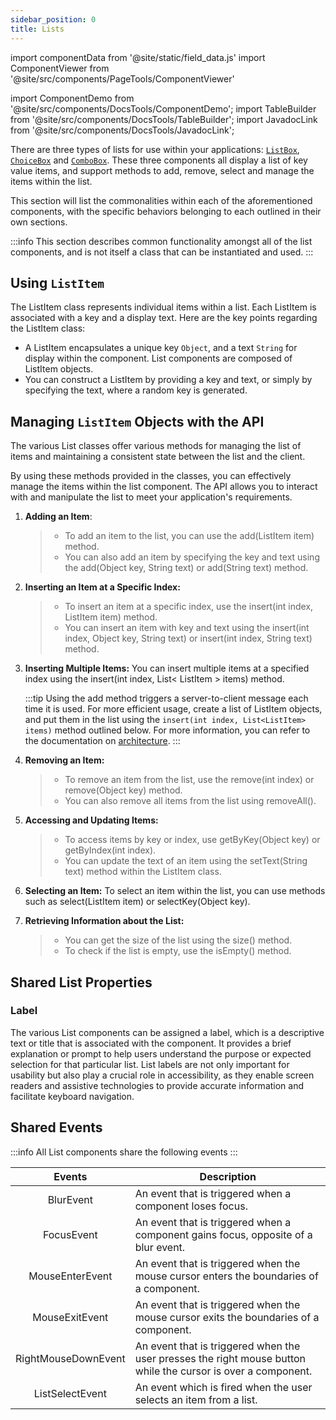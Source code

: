```yaml
---
sidebar_position: 0
title: Lists
---
```


import componentData from '@site/static/field_data.js'
import ComponentViewer from '@site/src/components/PageTools/ComponentViewer'

import ComponentDemo from '@site/src/components/DocsTools/ComponentDemo';
import TableBuilder from '@site/src/components/DocsTools/TableBuilder';
import JavadocLink from '@site/src/components/DocsTools/JavadocLink';

<JavadocLink type="engine" location="org/dwcj/component/list/DwcList"/>

There are three types of lists for use within your applications: [`ListBox`](docs/components/list-components/listbox), [`ChoiceBox`](docs/components/list-components/choicebox) and [`ComboBox`](docs/components/list-components/combobox). These three components all display a list of key value items, and support methods to add, remove, select and manage the items within the list.

This section will list the commonalities within each of the aforementioned components, with the specific behaviors belonging to each outlined in their own sections.

:::info
This section describes common functionality amongst all of the list components, and is not itself a class that can be instantiated and used.
:::

<!-- Add a managing items section -->

<!-- Add vs insert, adding multiple items, iterate over list items, removal, etc -->

## Using `ListItem`

The <JavadocLink type="engine" location="org/dwcj/component/list/ListItem"  code="true">ListItem</JavadocLink> class represents individual items within a list. Each <JavadocLink type="engine" location="org/dwcj/component/list/ListItem"  code="true">ListItem</JavadocLink> is associated with a key and a display text. Here are the key points regarding the <JavadocLink type="engine" location="org/dwcj/component/list/ListItem"  code="true">ListItem</JavadocLink> class:

- A <JavadocLink type="engine" location="org/dwcj/component/list/ListItem"  code="true">ListItem</JavadocLink> encapsulates a unique key `Object`, and a text `String` for display within the component. List components are composed of <JavadocLink type="engine" location="org/dwcj/component/list/ListItem"  code="true">ListItem</JavadocLink> objects.
- You can construct a <JavadocLink type="engine" location="org/dwcj/component/list/ListItem"  code="true">ListItem</JavadocLink> by providing a key and text, or simply by specifying the text, where a random key is generated.

## Managing `ListItem` Objects with the API

The various List classes offer various methods for managing the list of items and maintaining a consistent state between the list and the client.

By using these methods provided in the classes, you can effectively manage the items within the list component. The API allows you to interact with and manipulate the list to meet your application's requirements.

1. **Adding an Item**:

   > - To add an item to the list, you can use the <JavadocLink type="engine" location="org/dwcj/component/list/DwcList" suffix='#add(org.dwcj.component.list.ListItem)' code="true">add(ListItem item)</JavadocLink> method.
   > - You can also add an item by specifying the key and text using the <JavadocLink type="engine" location="org/dwcj/component/list/DwcList" suffix='#add(java.lang.Object,java.lang.String)' code="true">add(Object key, String text)</JavadocLink> or <JavadocLink type="engine" location="org/dwcj/component/list/DwcList" suffix='#add(java.lang.String)' code="true">add(String text)</JavadocLink> method.


2. **Inserting an Item at a Specific Index:**

   > - To insert an item at a specific index, use the <JavadocLink type="engine" location="org/dwcj/component/list/DwcList" suffix='#insert(int,org.dwcj.component.list.ListItem)' code="true">insert(int index, ListItem item)</JavadocLink> method.
   > - You can insert an item with key and text using the <JavadocLink type="engine" location="org/dwcj/component/list/DwcList" suffix='#insert(int,java.lang.Object,java.lang.String)' code="true">insert(int index, Object key, String text)</JavadocLink> or <JavadocLink type="engine" location="org/dwcj/component/list/DwcList" suffix='#insert(int,java.lang.String)' code="true">insert(int index, String text)</JavadocLink> method.

3. **Inserting Multiple Items:** You can insert multiple items at a specified index using the <JavadocLink type="engine" location="org/dwcj/component/list/DwcList" suffix='l#insert(int,java.util.List)' code="true">insert(int index, List< ListItem > items)</JavadocLink> method.

   :::tip
   Using the add method triggers a server-to-client message each time it is used. For more efficient usage, create a list of <JavadocLink type="engine" location="org/dwcj/component/list/ListItem"  code="true">ListItem</JavadocLink> objects, and put them in the list using the `insert(int index, List<ListItem> items)` method outlined below. For more information, you can refer to the documentation on [architecture](/getting_started/architecture.md).
   :::

4. **Removing an Item:**

   > - To remove an item from the list, use the <JavadocLink type="engine" location="org/dwcj/component/list/DwcList" suffix='#remove(int)' code="true">remove(int index)</JavadocLink> or <JavadocLink type="engine" location="org/dwcj/component/list/DwcList" suffix='#remove(java.lang.Object)' code="true">remove(Object key)</JavadocLink> method.
   > - You can also remove all items from the list using <JavadocLink type="engine" location="org/dwcj/component/list/DwcList" suffix='#removeAll()' code="true">removeAll()</JavadocLink>.

5. **Accessing and Updating Items:**

   > - To access items by key or index, use <JavadocLink type="engine" location="org/dwcj/component/list/DwcList" suffix='#getByKey(java.lang.Object)' code="true">getByKey(Object key)</JavadocLink> or <JavadocLink type="engine" location="org/dwcj/component/list/DwcList" suffix='#getByIndex(int)' code="true">getByIndex(int index)</JavadocLink>.
   > - You can update the text of an item using the <JavadocLink type="engine" location="org/dwcj/component/list/ListItem" suffix='#setText(java.lang.String)' code="true">setText(String text)</JavadocLink> method within the <JavadocLink type="engine" location="org/dwcj/component/list/ListItem"  code="true">ListItem</JavadocLink> class.

6. **Selecting an Item:** To select an item within the list, you can use methods such as <JavadocLink type="engine" location="org/dwcj/component/list/DwcList" suffix='#select(org.dwcj.component.list.ListItem)' code="true">select(ListItem item)</JavadocLink> or <JavadocLink type="engine" location="org/dwcj/component/list/DwcList" suffix='#selectKey(java.lang.Object)' code="true">selectKey(Object key)</JavadocLink>.

7. **Retrieving Information about the List:**
   > - You can get the size of the list using the <JavadocLink type="engine" location="org/dwcj/component/list/DwcList" suffix='#size()' code="true">size()</JavadocLink> method.
   > - To check if the list is empty, use the <JavadocLink type="engine" location="org/dwcj/component/list/DwcList" suffix='#isEmpty()' code="true">isEmpty()</JavadocLink> method.

## Shared List Properties

### Label

The various List components can be assigned a label, which is a descriptive text or title that is associated with the component. It provides a brief explanation or prompt to help users understand the purpose or expected selection for that particular list. List labels are not only important for usability but also play a crucial role in accessibility, as they enable screen readers and assistive technologies to provide accurate information and facilitate keyboard navigation.

<!-- ADD DEMO WITH ALL THREE AND A LABEL -->

## Shared Events

:::info
All List components share the following events
:::

|                                 Events                                  | Description                                                                                                   |
| :---------------------------------------------------------------------: | ------------------------------------------------------------------------------------------------------------- |
| <JavadocLink type="engine" location="org/dwcj/component/event/BlurEvent"  code="true">BlurEvent</JavadocLink> | An event that is triggered when a component loses focus.                                                      |
|                  <JavadocLink type="engine" location="org/dwcj/component/event/FocusEvent"  code="true">FocusEvent</JavadocLink>                   | An event that is triggered when a component gains focus, opposite of a blur event.                            |
|             <JavadocLink type="engine" location="org/dwcj/component/event/MouseEnterEvent"  code="true">MouseEnterEvent</JavadocLink>              | An event that is triggered when the mouse cursor enters the boundaries of a component.                        |
|              <JavadocLink type="engine" location="org/dwcj/component/event/MouseExitEvent"  code="true">MouseExitEvent</JavadocLink>               | An event that is triggered when the mouse cursor exits the boundaries of a component.                         |
|         <JavadocLink type="engine" location="org/dwcj/component/event/RightMouseDownEvent"  code="true">RightMouseDownEvent</JavadocLink>          | An event that is triggered when the user presses the right mouse button while the cursor is over a component. |
|             <JavadocLink type="engine" location="org/dwcj/component/list/event/ListSelectEvent"  code="true">ListSelectEvent</JavadocLink>              | An event which is fired when the user selects an item from a list.
